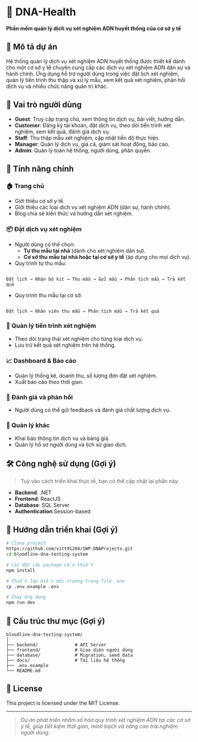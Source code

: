
# 🧬 DNA-Health

**Phần mềm quản lý dịch vụ xét nghiệm ADN huyết thống của cơ sở y tế**

## 📌 Mô tả dự án

Hệ thống quản lý dịch vụ xét nghiệm ADN huyết thống được thiết kế dành cho một cơ sở y tế chuyên cung cấp các dịch vụ xét nghiệm ADN dân sự và hành chính. Ứng dụng hỗ trợ người dùng trong việc đặt lịch xét nghiệm, quản lý tiến trình thu thập và xử lý mẫu, xem kết quả xét nghiệm, phản hồi dịch vụ và nhiều chức năng quản trị khác.

## 👥 Vai trò người dùng

- **Guest**: Truy cập trang chủ, xem thông tin dịch vụ, bài viết, hướng dẫn.
- **Customer**: Đăng ký tài khoản, đặt dịch vụ, theo dõi tiến trình xét nghiệm, xem kết quả, đánh giá dịch vụ.
- **Staff**: Thu thập mẫu xét nghiệm, cập nhật tiến độ thực hiện.
- **Manager**: Quản lý dịch vụ, giá cả, giám sát hoạt động, báo cáo.
- **Admin**: Quản lý toàn hệ thống, người dùng, phân quyền.

## 🧾 Tính năng chính

### 🏠 Trang chủ
- Giới thiệu cơ sở y tế.
- Giới thiệu các loại dịch vụ xét nghiệm ADN (dân sự, hành chính).
- Blog chia sẻ kiến thức và hướng dẫn xét nghiệm.

### 📦 Đặt dịch vụ xét nghiệm
- Người dùng có thể chọn:
  - **Tự thu mẫu tại nhà** (dành cho xét nghiệm dân sự).
  - **Cơ sở thu mẫu tại nhà hoặc tại cơ sở y tế** (áp dụng cho mọi dịch vụ).
- Quy trình tự thu mẫu:
```

Đặt lịch → Nhận bộ kit → Thu mẫu → Gửi mẫu → Phân tích mẫu → Trả kết quả

```
- Quy trình thu mẫu tại cơ sở:
```

Đặt lịch → Nhân viên thu mẫu → Phân tích mẫu → Trả kết quả

````

### 🔬 Quản lý tiến trình xét nghiệm
- Theo dõi trạng thái xét nghiệm cho từng loại dịch vụ.
- Lưu trữ kết quả xét nghiệm trên hệ thống.

### 📈 Dashboard & Báo cáo
- Quản lý thống kê, doanh thu, số lượng đơn đặt xét nghiệm.
- Xuất báo cáo theo thời gian.

### 💬 Đánh giá và phản hồi
- Người dùng có thể gửi feedback và đánh giá chất lượng dịch vụ.

### 📄 Quản lý khác
- Khai báo thông tin dịch vụ và bảng giá.
- Quản lý hồ sơ người dùng và lịch sử giao dịch.

## 🛠️ Công nghệ sử dụng (Gợi ý)
> Tuỳ vào cách triển khai thực tế, bạn có thể cập nhật lại phần này.

- **Backend**: .NET 
- **Frontend**: ReactJS
- **Database**: SQL Server
- **Authentication**:Session-based


## 🚀 Hướng dẫn triển khai (Gợi ý)

```bash
# Clone project
https://github.com/vitt91204/SWP-DNAProjects.git
cd bloodline-dna-testing-system

# Cài đặt các package cần thiết
npm install

# Thiết lập biến môi trường trong file .env
cp .env.example .env

# Chạy ứng dụng
npm run dev
````

## 📂 Cấu trúc thư mục (Gợi ý)

```
bloodline-dna-testing-system/
│
├── backend/              # API Server
├── frontend/             # Giao diện người dùng
├── database/             # Migration, seed data
├── docs/                 # Tài liệu hệ thống
├── .env.example
└── README.md
```

## 📄 License

This project is licensed under the MIT License.



---

> *Dự án phát triển nhằm số hóa quy trình xét nghiệm ADN tại các cơ sở y tế, giúp tiết kiệm thời gian, minh bạch và nâng cao trải nghiệm người dùng.*

```

